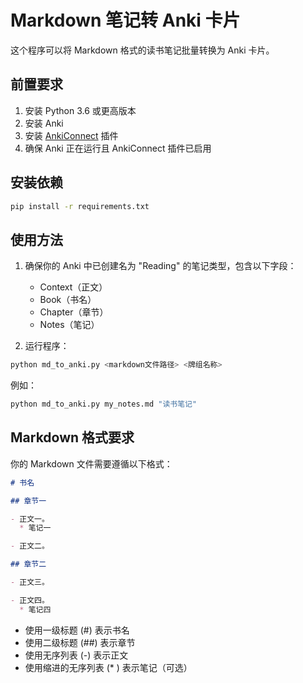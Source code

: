 # Markdown 笔记转 Anki 卡片

这个程序可以将 Markdown 格式的读书笔记批量转换为 Anki 卡片。

## 前置要求

1. 安装 Python 3.6 或更高版本
2. 安装 Anki
3. 安装 [AnkiConnect](https://ankiweb.net/shared/info/2055492159) 插件
4. 确保 Anki 正在运行且 AnkiConnect 插件已启用

## 安装依赖

```bash
pip install -r requirements.txt
```

## 使用方法

1. 确保你的 Anki 中已创建名为 "Reading" 的笔记类型，包含以下字段：
   - Context（正文）
   - Book（书名）
   - Chapter（章节）
   - Notes（笔记）

2. 运行程序：
```bash
python md_to_anki.py <markdown文件路径> <牌组名称>
```

例如：
```bash
python md_to_anki.py my_notes.md "读书笔记"
```

## Markdown 格式要求

你的 Markdown 文件需要遵循以下格式：

```markdown
# 书名

## 章节一

- 正文一。
  * 笔记一

- 正文二。

## 章节二

- 正文三。

- 正文四。
  * 笔记四
```

- 使用一级标题 (#) 表示书名
- 使用二级标题 (##) 表示章节
- 使用无序列表 (-) 表示正文
- 使用缩进的无序列表 (* ) 表示笔记（可选） 